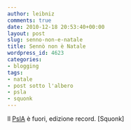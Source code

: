 ```yaml
---
author: leibniz
comments: true
date: 2010-12-18 20:53:40+00:00
layout: post
slug: senno-non-e-natale
title: Sennò non è Natale
wordpress_id: 4623
categories:
- blogging
tags:
- natale
- post sotto l'albero
- psla
- squonk
---
```


Il [PslA](http://www.blogsquonk.it/?p=4584) è fuori, edizione record. [Squonk]
